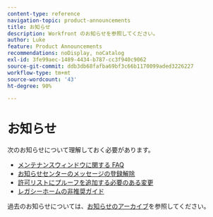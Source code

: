 ```yaml
---
content-type: reference
navigation-topic: product-announcements
title: お知らせ
description: Workfront のお知らせを参照してください。
author: Luke
feature: Product Announcements
recommendations: noDisplay, noCatalog
exl-id: 3fe99aec-1489-4434-b787-cc3f940c9062
source-git-commit: ddb3db68fafba69bf3c66b1170099aded3226227
workflow-type: tm+mt
source-wordcount: '43'
ht-degree: 90%

---
```


# お知らせ

次のお知らせについて理解しておく必要があります。

* [メンテナンスウィンドウに関する FAQ](../../product-announcements/announcements/maintenance-window-faq.md)
* [お知らせセンターのメッセージの登録解除](unsubscribe-from-ac-messages.md)
* [許可リストにプルーフを追加する必要のある変更](proofhq-domain-change-workfront.md)
* [レガシーホームの非推奨ガイド](/help/quicksilver/product-announcements/announcements/legacy-home-deprecation.md)


過去のお知らせについては、[お知らせのアーカイブ](announcement-archive/announcement-archive.md)を参照してください。
